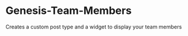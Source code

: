 Genesis-Team-Members
====================

Creates a custom post type and a widget to display your team members
